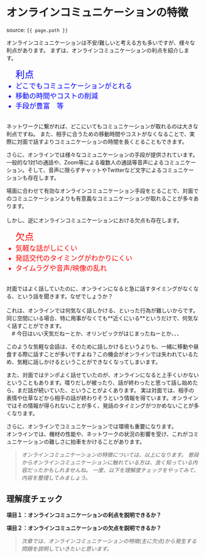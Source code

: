 # オンラインコミュニケーションの特徴
source: `{{ page.path }}`

オンラインコミュニケーションは不安/難しいと考える方も多いですが、様々な利点があります。
まずは、オンラインコミュニケーションの利点を紹介します。
<font color="Blue">
<ul><font size="5">利点</font><font size="4">
<li>どこでもコミュニケーションがとれる</li>
<li>移動の時間やコストの削減</li>
<li>手段が豊富　等</li>
</ul>
</font></font><br>
ネットワークに繋がれば、どこにいてもコミュニケーションが取れるのは大きな利点ですね。
また、相手に合うための移動時間やコストがなくなることで、実際に対面で話すよりコミュニケーションの時間を長くとることもできます。

さらに、オンラインでは様々なコミュニケーションの手段が提供されています。
一般的な1対1の通話や、Zoom等による複数人の通話等音声によるコミュニケーション。そして、音声に限らずチャットやTwitterなど文字によるコミュニケーションも存在します。

場面に合わせて有効なオンラインコミュニケーション手段をとることで、対面でのコミュニケーションよりも有意義なコミュニケーションが取れることが多々あります。
<br><br>
しかし、逆にオンラインコミュニケーションにおける欠点も存在します。
<font color="red">
<ul><font size="5">欠点</font><font size="4">
<li>気軽な話がしにくい</li>
<li>発話交代のタイミングがわかりにくい</li>
<li>タイムラグや音声/映像の乱れ</li>
</ul>
</font></font><br>
対面ではよく話していたのに、オンラインになると急に話すタイミングがなくなる、という話を聞きます。なぜでしょうか？<br><br>
これは、オンラインでは何気なく話しかける、といった行為が難しいからです。同じ空間にいる場合、特に用事がなくても**近くにいる**というだけで、何気なく話すことができます。<br>
&emsp;# 今日はいい天気だねーとか、オリンピックがはじまったねーとか、、、

このような気軽な会話は、そのために話しかけるというよりも、一緒に移動や昼食する際に話すことが多いですよね？この機会がオンラインでは失われているため、気軽に話しかけるということができなくなってしまいます。

また、対面ではテンポよく話せていたのが、オンラインになると上手くいかないということもあります。喋りだしが被ったり、話が終わったと思って話し始めたら、まだ話が続いていた、ということがよくあります。
実は対面では、相手の表情や仕草などから相手の話が終わりそうという情報を得ています。オンラインではその情報が得られないことが多く、発話のタイミングがつかめないことが多くなります。

さらに、オンラインでコミュニケーションでは環境も重要になります。<br>
オンラインでは、機材の性能や、ネットワークの状況の影響を受け、これがコミュニケーションの難しさに拍車をかけることがあります。

>*オンラインコミュニケーションの特徴については、以上になります。*
>*普段からオンラインコミュニケーションに触れている方は、良く知っている内容だったかもしれませんね。*
>*一度、以下を理解度チェックをやってみて、内容を整理してみましょう。*

## 理解度チェック

**項目１：オンラインコミュニケーションの利点を説明できるか？**

**項目２：オンラインコミュニケーションの欠点を説明できるか？**

>*次章では、オンラインコミュニケーションの特徴(主に欠点)から発生する問題を説明していきたいと思います。*